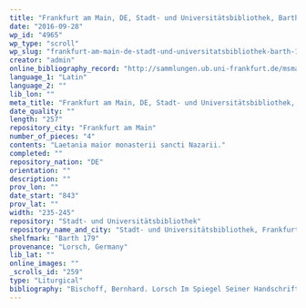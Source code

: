 ```yaml
---
title: "Frankfurt am Main, DE, Stadt- und Universitätsbibliothek, Barth 179"
date: "2016-09-28"
wp_id: "4965"
wp_type: "scroll"
wp_slug: "frankfurt-am-main-de-stadt-und-universitatsbibliothek-barth-179"
creator: "admin"
online_bibliography_record: "http://sammlungen.ub.uni-frankfurt.de/msma/content/titleinfo/1969117"
language_1: "Latin"
language_2: ""
lib_lon: ""
meta_title: "Frankfurt am Main, DE, Stadt- und Universitätsbibliothek, Barth 179"
date_quality: ""
length: "257"
repository_city: "Frankfurt am Main"
number_of_pieces: "4"
contents: "Laetania maior monasterii sancti Nazarii."
completed: ""
repository_nation: "DE"
orientation: ""
description: ""
prov_lon: ""
date_start: "843"
prov_lat: ""
width: "235-245"
repository: "Stadt- und Universitätsbibliothek"
repository_name_and_city: "Stadt- und Universitätsbibliothek, Frankfurt am Main DE"
shelfmark: "Barth 179"
provenance: "Lorsch, Germany"
lib_lat: ""
online_images: ""
_scrolls_id: "259"
type: "Liturgical"
bibliography: "Bischoff, Bernhard. Lorsch Im Spiegel Seiner Handschriften. Münchener Beiträge Zur Mediävistik Und Renaissance-Forschung: Beiheft. München: Bei der Arben-Gesellschaft, 1974. p. 45<br/> Powitz, Gerhard. Die Datierten Handschriften Der Stadt- Und Universitätsbibliothek Frankfurt Am Main. Datierte Handscriften in Bibliotheken Des Bundesrepubliks Deutschland, Ed. Johann Autenrieth 1. Stuttgart: Anton Hiersmann, 1984.<br/> Suski, Andrzej Wojciech, Giacomo Baroffio, and Manlio Sodi. “Rotoli Liturgici Medievali (Secoli VII-XV). Censimento E Bibliografia.” Revista Liturgica 101, no. 3 (2014): 603–21."
---
```



